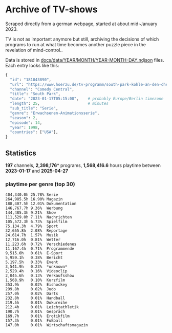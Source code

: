 # Archive of TV-shows

Scraped directly from a german webpage, started at about mid-January 2023.

TV is not as important anymore but still, archiving the decisions of which programs to run at what time
becomes another puzzle piece in the revelation of mind-control.. 

Data is stored in [docs/data/YEAR/MONTH/YEAR-MONTH-DAY.ndjson](docs/data/) files. 
Each entry looks like this:

```python
{
  "id": "181043890", 
  "url": "https://www.hoerzu.de/tv-programm/south-park-kohle-an-den-chefkoch/bid_181043890/", 
  "channel": "Comedy Central", 
  "title": "South Park", 
  "date": "2023-01-17T05:15:00",    # probably Europe/Berlin timezone 
  "length": 25,                     # minutes 
  "sub_title": "Serie", 
  "genre": "Erwachsenen-Animationsserie", 
  "season": 2, 
  "episode": 14, 
  "year": 1998, 
  "countries": ["USA"],
}
```

## Statistics

**197** channels, **2,398,176*** programs, **1,568,416.6** hours playtime between **2023-01-17** and **2025-04-27**


### playtime per genre (top 30)

    404,340.0h 25.78% Serie
    264,985.5h 16.90% Magazin
    188,407.5h 12.01% Dokumentation
    146,767.7h 9.36%  Werbung
    144,485.3h 9.21%  Show
    111,529.0h 7.11%  Nachrichten
    105,572.3h 6.73%  Spielfilm
    75,134.3h  4.79%  Sport
    32,655.8h  2.08%  Reportage
    24,614.7h  1.57%  Musik
    12,716.0h  0.81%  Wetter
    11,223.6h  0.72%  Verschiedenes
    11,167.4h  0.71%  Programmende
    9,515.0h   0.61%  E-Sport
    5,959.1h   0.38%  Bericht
    5,197.5h   0.33%  Event
    3,541.9h   0.23%  *unknown*
    2,529.4h   0.16%  Videoclip
    2,045.6h   0.13%  Verkaufsshow
    1,568.9h   0.10%  Kurzfilm
    353.9h     0.02%  Eishockey
    299.8h     0.02%  Judo
    257.0h     0.02%  Darts
    232.8h     0.01%  Handball
    219.5h     0.01%  Dokureihe
    212.4h     0.01%  Leichtathletik
    190.7h     0.01%  Gespräch
    169.7h     0.01%  Erotikfilm
    157.3h     0.01%  Fußball
    147.0h     0.01%  Wirtschaftsmagazin
